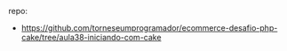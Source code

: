 repo:
- https://github.com/torneseumprogramador/ecommerce-desafio-php-cake/tree/aula38-iniciando-com-cake